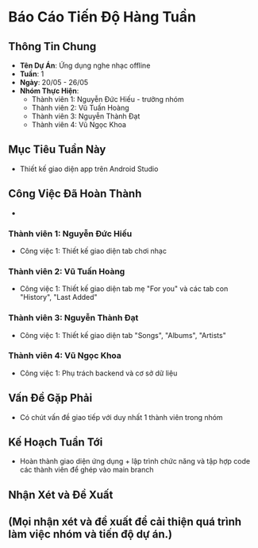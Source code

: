 # Báo Cáo Tiến Độ Hàng Tuần

## Thông Tin Chung
- **Tên Dự Án**: Ứng dụng nghe nhạc offline 
- **Tuần**: 1
- **Ngày**: 20/05 - 26/05	
- **Nhóm Thực Hiện**: 
  - Thành viên 1: Nguyễn Đức Hiếu - trưởng nhóm
  - Thành viên 2: Vũ Tuấn Hoàng
  - Thành viên 3: Nguyễn Thành Đạt
  - Thành viên 4: Vũ Ngọc Khoa

## Mục Tiêu Tuần Này
- Thiết kế giao diện app trên Android Studio

## Công Việc Đã Hoàn Thành
- 

### Thành viên 1: Nguyễn Đức Hiếu
- Công việc 1: Thiết kế giao diện tab chơi nhạc

### Thành viên 2: Vũ Tuấn Hoàng
- Công việc 1: Thiết kế giao diện tab mẹ "For you" và các tab con "History", "Last Added"

### Thành viên 3: Nguyễn Thành Đạt
- Công việc 1: Thiết kế giao diện tab "Songs", "Albums", "Artists"

### Thành viên 4: Vũ Ngọc Khoa
- Công việc 1: Phụ trách backend và cơ sở dữ liệu

## Vấn Đề Gặp Phải
- Có chút vấn đề giao tiếp với duy nhất 1 thành viên trong nhóm

## Kế Hoạch Tuần Tới
- Hoàn thành giao diện ứng dụng + lập trình chức năng và tập hợp code các thành viên để ghép vào main branch

## Nhận Xét và Đề Xuất
(Mọi nhận xét và đề xuất để cải thiện quá trình làm việc nhóm và tiến độ dự án.)
- 
